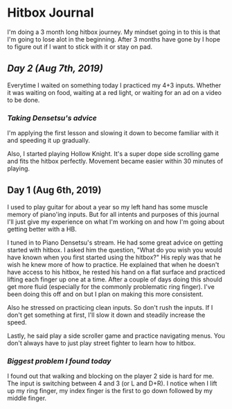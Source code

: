 # Hitbox Journal

I'm doing a 3 month long hitbox journey. My mindset going in to this is that I'm going to lose alot in the beginning. After 3 months have gone by I hope to figure out if I want to stick with it or stay on pad.

## *Day 2 (Aug 7th, 2019)*

Everytime I waited on something today I practiced my 4+3 inputs.
Whether it was waiting on food, waiting at a red light, or waiting for an ad on a video to be done.

### _Taking Densetsu's advice_

I'm applying the first lesson and slowing it down to become familiar with it and speeding it up gradually.

Also, I started playing Hollow Knight.
It's a super dope side scrolling game and fits the hitbox perfectly.
Movement became easier within 30 minutes of playing.

## Day 1 (Aug 6th, 2019)

I used to play guitar for about a year so my left hand has some muscle memory of piano'ing inputs.
But for all intents and purposes of this journal I'll just give my experience on what I'm working on and how I'm going about getting better with a HB.

I tuned in to Piano Densetsu's stream.
He had some great advice on getting started with hitbox.
I asked him the question, "What do you wish you would have known when you first started using the hitbox?"
His reply was that he wish he knew more of how to practice.
He explained that when he doesn't have access to his hitbox,
he rested his hand on a flat surface and practiced lifting each finger up one at a time.
After a couple of days doing this should get more fluid (especially for the commonly problematic ring finger).
I've been doing this off and on but I plan on making this more consistent.

Also he stressed on practicing clean inputs.
So don't rush the inputs.
If I don't get something at first, I'll slow it down and steadily increase the speed.

Lastly, he said play a side scroller game and practice navigating menus.
You don't always have to just play street fighter to learn how to hitbox.

### _Biggest problem I found today_

I found out that walking and blocking on the player 2 side is hard for me.
The input is switching between 4 and 3 (or L and D+R).
I notice when I lift up my ring finger, my index finger is the first to go down followed by my middle finger.
